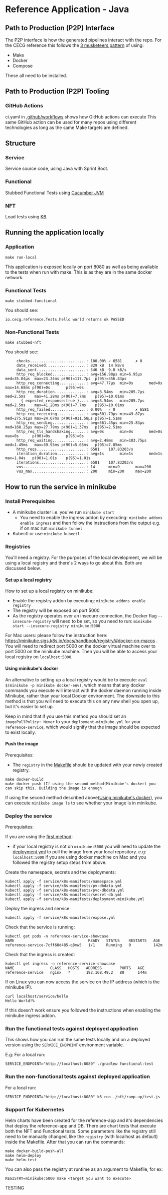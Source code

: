 # Reference Application - Java

## Path to Production (P2P) Interface

The P2P interface is how the generated pipelines interact with the repo.
For the CECG reference this follows the [3 musketeers pattern](https://3musketeers.io/) of using:

* Make
* Docker
* Compose

These all need to be installed.

## Path to Production (P2P) Tooling

### GitHub Actions

ci.yaml in [.github/workflows](.github/workflows) shows how GitHub actions can execute
This same GitHub action can be used for many repos using different technologies as long as the same Make targets are defined.


## Structure

### Service

Service source code, using Java with Sprint Boot.

### Functional

Stubbed Functional Tests using [Cucumber JVM](https://cucumber.io/docs/installation/java/)

### NFT

Load tests using [K6](https://k6.io/).

## Running the application locally

### Application

```
make run-local
```

This application is exposed locally on port 8080 as well as being available to the tests when run with make.
This is as they are in the same docker network.

### Functional Tests

```
make stubbed-functional
```

You should see:

```
io.cecg.reference.Tests.hello world returns ok PASSED
```

### Non-Functional Tests

```
make stubbed-nft
```

You should see:

```
     checks.........................: 100.00% ✓ 6581      ✗ 0
     data_received..................: 829 kB  14 kB/s
     data_sent......................: 546 kB  9.0 kB/s
     http_req_blocked...............: avg=156.98µs min=6.95µs   med=35.04µs  max=23.34ms p(90)=117.7µs  p(95)=356.83µs
     http_req_connecting............: avg=47.77µs  min=0s       med=0s       max=14.68ms p(90)=0s       p(95)=0s
     http_req_duration..............: avg=3.54ms   min=205.7µs  med=2.5ms    max=41.28ms p(90)=7.7ms    p(95)=10.01ms
       { expected_response:true }...: avg=3.54ms   min=205.7µs  med=2.5ms    max=41.28ms p(90)=7.7ms    p(95)=10.01ms
     http_req_failed................: 0.00%   ✓ 0         ✗ 6581
     http_req_receiving.............: avg=501.79µs min=49.87µs  med=275.91µs max=24.07ms p(90)=911.58µs p(95)=1.51ms
     http_req_sending...............: avg=561.45µs min=25.83µs  med=168.25µs max=27.79ms p(90)=1.37ms   p(95)=2.51ms
     http_req_tls_handshaking.......: avg=0s       min=0s       med=0s       max=0s      p(90)=0s       p(95)=0s
     http_req_waiting...............: avg=2.48ms   min=103.75µs med=1.49ms   max=39.93ms p(90)=5.65ms   p(95)=7.85ms
     http_reqs......................: 6581    107.83203/s
     iteration_duration.............: avg=1s       min=1s       med=1s       max=1.04s   p(90)=1.01s    p(95)=1.01s
     iterations.....................: 6581    107.83203/s
     vus............................: 14      min=9       max=200
     vus_max........................: 200     min=200     max=200
```

## How to run the service in minikube

### Install Prerequisites

* A minikube cluster i.e. you've run `minikube start`
  * You need to enable the ingress addon by executing: `minikube addons enable ingress` and then follow the instructions from the output e.g. if on mac run `minikube tunnel`
* Kubectl or use `minikube kubectl`

### Registries

You'll need a registry. For the purposes of the local development, we will be using a local registry and there's 2 ways to go about this.
Both are discussed below.

#### Set up a local registry

How to set up a local registry on minikube:

* Enable the registry addon by executing: `minikube addons enable registry`
* The registry will be exposed on port 5000
* As the registry operates over an insecure connection, the Docker flag `--insecure-registry` will need to be set, so you need to run: `minikube start --insecure-registry minikube:5000`

For Mac users: please follow the instruction here: https://minikube.sigs.k8s.io/docs/handbook/registry/#docker-on-macos .
You will need to redirect port 5000 on the docker virtual machine over to port 5000 on the minikube machine.
Then you will be able to access your local registry on `localhost:5000`.

#### Using minikube's docker 

An alternative to setting up a local registry would be to execute: `eval $(minikube -p minikube docker-env)`, which means that any
docker commands you execute will interact with the docker daemon running inside Minikube, rather than your local Docker environment.
The downside to this method is that you will need to execute this on any new shell you open up, but it's easier to set up.

Keep in mind that if you use this method you should set an `imagePullPolicy: Never` to your `deployment-minikube.yml` for your `reference-service`,
which would signify that the image should be expected to exist locally.

#### Push the image

Prerequisites:

- The `registry` in the [Makefile](Makefile) should be updated with your newly created registry.

```
make docker-build
make docker-push (If using the second method(Minikube's docker) you can skip this. Building the image is enough
```

If using the second method described above([Using minikube's docker](README.md#using-minikubes-docker)), you can execute
`minikube image ls` to see whether your image is in minikube.

### Deploy the service

Prerequisites:

If you are using the [first method](#set-up-a-local-registry):

- if your local registry is not on `minikube:5000` you will need to update the [deployment yml](service/k8s-manifests/deployment-minikube.yml)
  to pull the image from your local repository. e.g: `localhost:5000` if you are using docker machine on Mac and you followed the registry setup steps from above.

Create the namespace, secrets and the deployments:

```
kubectl apply -f service/k8s-manifests/namespace.yml
kubectl apply -f service/k8s-manifests/pv-dbdata.yml
kubectl apply -f service/k8s-manifests/pvc-dbdata.yml
kubectl apply -f service/k8s-manifests/secret-db.yml
kubectl apply -f service/k8s-manifests/deployment-minikube.yml
```

Deploy the ingress and service:

```
kubectl apply -f service/k8s-manifests/expose.yml
```

Check that the service is running:

```
kubectl get pods -n reference-service-showcase
NAME                                 READY   STATUS    RESTARTS   AGE
reference-service-7cff68d485-q8mw5   1/1     Running   0          142m
```

Check that the ingress is created:

```
kubectl get ingress -n reference-service-showcase
NAME                CLASS   HOSTS   ADDRESS        PORTS   AGE
reference-service   nginx   *       192.168.49.2   80      144m
```

If on Linux you can now access the service on the IP address (which is the minikube IP).

```
curl localhost/service/hello
Hello World!%
```

If this doesn't work ensure you followed the instructions when enabling the minikube ingress addon.

### Run the functional tests against deployed application

This shows how you can run the same tests locally and on a deployed version using the `SERVICE_ENDPOINT` environment variable.

E.g: For a local run:

```
SERVICE_ENDPOINT="http://localhost:8080" ./gradlew functional:test
```

### Run the non-functional tests against deployed application

For a local run: 

```
SERVICE_ENDPOINT="http://localhost:8080" k6 run ./nft/ramp-up/test.js
```


### Support for Kubernetes
Helm charts have been created for the reference-app and it's dependencies that deploy the reference-app and DB. There are chart tests that execute both the NFT and Functional tests.
Some parameters like the registry still need to be manually changed, like the `registry` (with localhost as default) inside the Makefile. After that you can run the commands:

```shell
make docker-build-push-all
make helm-deploy
make helm-test
```
You can also pass the registry at runtime as an argument to Makefile, for ex: 
```
REGISTRY=minikube:5000 make <target you want to execute>
```

TESTING
